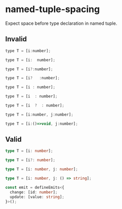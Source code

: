# named-tuple-spacing

Expect space before type declaration in named tuple.

## Invalid

<!-- eslint-skip -->
```js invalid
type T = [i:number];

type T = [i:  number];

type T = [i?:number];

type T = [i?   :number];

type T = [i : number];

type T = [i  : number];

type T = [i  ?  : number];

type T = [i:number, j:number];

type T = [i:()=>void, j:number];
```

## Valid

<!-- eslint-skip -->
```ts valid
type T = [i: number];

type T = [i?: number];

type T = [i: number, j: number];

type T = [i: number, j: () => string];

const emit = defineEmits<{
  change: [id: number];
  update: [value: string];
}>();
```
